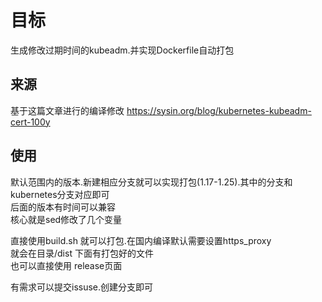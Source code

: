 # 目标
生成修改过期时间的kubeadm.并实现Dockerfile自动打包

## 来源
 基于这篇文章进行的编译修改
 https://sysin.org/blog/kubernetes-kubeadm-cert-100y

## 使用
默认范围内的版本.新建相应分支就可以实现打包(1.17-1.25).其中的分支和kubernetes分支对应即可   
后面的版本有时间可以兼容  
核心就是sed修改了几个变量   

直接使用build.sh 就可以打包.在国内编译默认需要设置https_proxy   
就会在目录/dist 下面有打包好的文件  
也可以直接使用 release页面   

有需求可以提交issuse.创建分支即可
